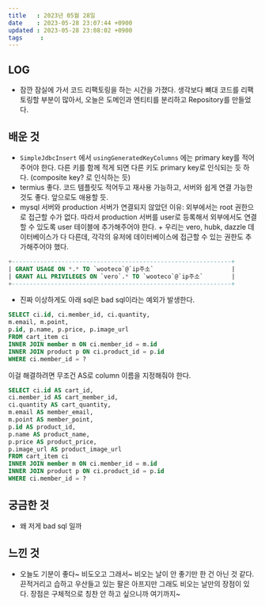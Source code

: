 ```yaml
---
title   : 2023년 05월 28일
date    : 2023-05-28 23:07:44 +0900
updated : 2023-05-28 23:08:02 +0900
tags     : 
---
```

## LOG
- 잠깐 잠실에 가서 코드 리팩토링을 하는 시간을 가졌다. 생각보다 뼈대 코드를 리팩토링할 부분이 많아서, 오늘은 도메인과 엔티티를 분리하고 Repository를 만들었다. 

## 배운 것
- `SimpleJdbcInsert` 에서  `usingGeneratedKeyColumns` 에는 primary key를 적어주어야 한다. 다른 키를 함께 적게 되면 다른 키도 primary key로 인식되는 듯 하다. (composite key? 로 인식하는 듯)
- termius 좋다. 코드 템플릿도 적어두고 재사용 가능하고, 서버와 쉽게 연결 가능한 것도 좋다. 앞으로도 애용할 듯.
- mysql 서버와 production 서버가 연결되지 않았던 이유: 외부에서는 root 권한으로 접근할 수가 없다. 따라서 production 서버를 user로 등록해서 외부에서도 연결할 수 있도록 user 테이블에 추가해주어야 한다. + 우리는 vero, hubk, dazzle 데이터베이스가 다 다른데, 각각의 유저에 데이터베이스에 접근할 수 있는 권한도 추가해주어야 했다.

```sql
+--------------------------------------------------------------+
| GRANT USAGE ON *.* TO `wooteco`@`ip주소`                      |
| GRANT ALL PRIVILEGES ON `vero`.* TO `wooteco`@`ip주소`        |
+--------------------------------------------------------------+
```

- 진짜 이상하게도 아래 sql은 bad sql이라는 예외가 발생한다.
```sql
SELECT ci.id, ci.member_id, ci.quantity, 
m.email, m.point, 
p.id, p.name, p.price, p.image_url
FROM cart_item ci 
INNER JOIN member m ON ci.member_id = m.id
INNER JOIN product p ON ci.product_id = p.id
WHERE ci.member_id = ?
```

이걸 해결하려면 무조건 AS로 column 이름을 지정해줘야 한다.

```sql
SELECT ci.id AS cart_id, 
ci.member_id AS cart_member_id, 
ci.quantity AS cart_quantity,
m.email AS member_email, 
m.point AS member_point, 
p.id AS product_id, 
p.name AS product_name, 
p.price AS product_price, 
p.image_url AS product_image_url 
FROM cart_item ci 
INNER JOIN member m ON ci.member_id = m.id   
INNER JOIN product p ON ci.product_id = p.id   
WHERE ci.member_id = ?
```

## 궁금한 것
- 왜 저게 bad sql 일까

## 느낀 것
- 오늘도 기분이 좋다~ 비도오고 그래서~ 비오는 날이 안 좋기만 한 건 아닌 것 같다. 끈적거리고 습하고 우산들고 있는 팔은 아프지만 그래도 비오는 날만의 장점이 있다. 장점은 구체적으로 칭찬 안 하고 싶으니까 여기까지~
